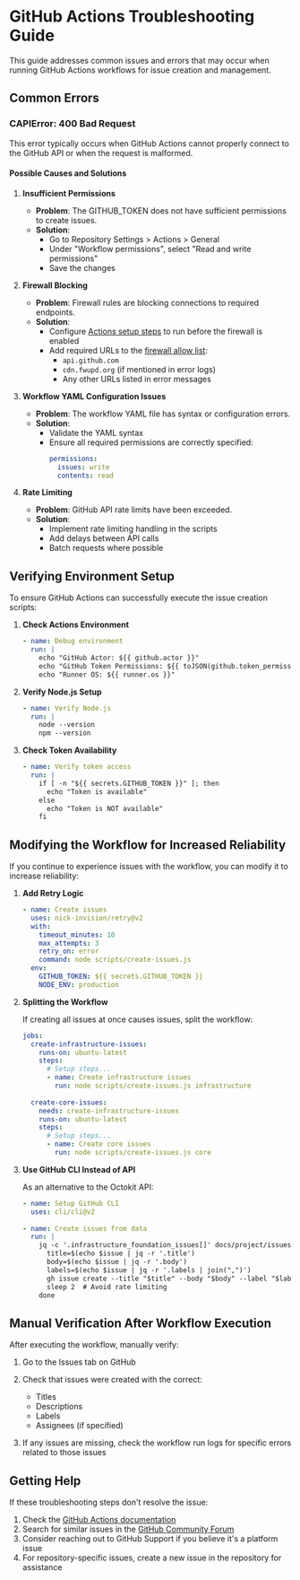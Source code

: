 # GitHub Actions Troubleshooting Guide

This guide addresses common issues and errors that may occur when running GitHub Actions workflows for issue creation and management.

## Common Errors

### CAPIError: 400 Bad Request

This error typically occurs when GitHub Actions cannot properly connect to the GitHub API or when the request is malformed.

#### Possible Causes and Solutions

1. **Insufficient Permissions**
   - **Problem**: The GITHUB_TOKEN does not have sufficient permissions to create issues.
   - **Solution**: 
     - Go to Repository Settings > Actions > General
     - Under "Workflow permissions", select "Read and write permissions"
     - Save the changes

2. **Firewall Blocking**
   - **Problem**: Firewall rules are blocking connections to required endpoints.
   - **Solution**:
     - Configure [Actions setup steps](https://gh.io/copilot/actions-setup-steps) to run before the firewall is enabled
     - Add required URLs to the [firewall allow list](https://gh.io/copilot/firewall-config):
       - `api.github.com`
       - `cdn.fwupd.org` (if mentioned in error logs)
       - Any other URLs listed in error messages

3. **Workflow YAML Configuration Issues**
   - **Problem**: The workflow YAML file has syntax or configuration errors.
   - **Solution**:
     - Validate the YAML syntax
     - Ensure all required permissions are correctly specified:
       ```yaml
       permissions:
         issues: write
         contents: read
       ```

4. **Rate Limiting**
   - **Problem**: GitHub API rate limits have been exceeded.
   - **Solution**:
     - Implement rate limiting handling in the scripts
     - Add delays between API calls
     - Batch requests where possible

## Verifying Environment Setup

To ensure GitHub Actions can successfully execute the issue creation scripts:

1. **Check Actions Environment**
   ```yaml
   - name: Debug environment
     run: |
       echo "GitHub Actor: ${{ github.actor }}"
       echo "GitHub Token Permissions: ${{ toJSON(github.token_permissions) }}"
       echo "Runner OS: ${{ runner.os }}"
   ```

2. **Verify Node.js Setup**
   ```yaml
   - name: Verify Node.js
     run: |
       node --version
       npm --version
   ```

3. **Check Token Availability**
   ```yaml
   - name: Verify token access
     run: |
       if [ -n "${{ secrets.GITHUB_TOKEN }}" ]; then
         echo "Token is available"
       else
         echo "Token is NOT available"
       fi
   ```

## Modifying the Workflow for Increased Reliability

If you continue to experience issues with the workflow, you can modify it to increase reliability:

1. **Add Retry Logic**
   ```yaml
   - name: Create issues
     uses: nick-invision/retry@v2
     with:
       timeout_minutes: 10
       max_attempts: 3
       retry_on: error
       command: node scripts/create-issues.js
     env:
       GITHUB_TOKEN: ${{ secrets.GITHUB_TOKEN }}
       NODE_ENV: production
   ```

2. **Splitting the Workflow**

   If creating all issues at once causes issues, split the workflow:

   ```yaml
   jobs:
     create-infrastructure-issues:
       runs-on: ubuntu-latest
       steps:
         # Setup steps...
         - name: Create infrastructure issues
           run: node scripts/create-issues.js infrastructure
           
     create-core-issues:
       needs: create-infrastructure-issues
       runs-on: ubuntu-latest
       steps:
         # Setup steps...
         - name: Create core issues
           run: node scripts/create-issues.js core
   ```

3. **Use GitHub CLI Instead of API**
   
   As an alternative to the Octokit API:
   
   ```yaml
   - name: Setup GitHub CLI
     uses: cli/cli@v2
     
   - name: Create issues from data
     run: |
       jq -c '.infrastructure_foundation_issues[]' docs/project/issues-data.json | while read issue; do
         title=$(echo $issue | jq -r '.title')
         body=$(echo $issue | jq -r '.body')
         labels=$(echo $issue | jq -r '.labels | join(",")')
         gh issue create --title "$title" --body "$body" --label "$labels"
         sleep 2  # Avoid rate limiting
       done
   ```

## Manual Verification After Workflow Execution

After executing the workflow, manually verify:

1. Go to the Issues tab on GitHub
2. Check that issues were created with the correct:
   - Titles
   - Descriptions
   - Labels
   - Assignees (if specified)

3. If any issues are missing, check the workflow run logs for specific errors related to those issues

## Getting Help

If these troubleshooting steps don't resolve the issue:

1. Check the [GitHub Actions documentation](https://docs.github.com/en/actions)
2. Search for similar issues in the [GitHub Community Forum](https://github.community/)
3. Consider reaching out to GitHub Support if you believe it's a platform issue
4. For repository-specific issues, create a new issue in the repository for assistance